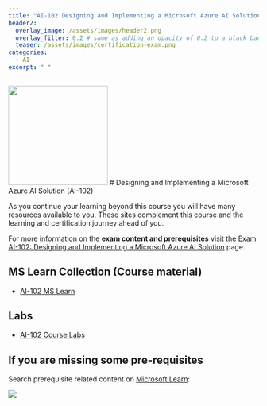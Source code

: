 ```yaml
---
title: "AI-102 Designing and Implementing a Microsoft Azure AI Solution"
header2:
  overlay_image: /assets/images/header2.png
  overlay_filter: 0.2 # same as adding an opacity of 0.2 to a black background
  teaser: /assets/images/certification-exam.png
categories:
  - AI
excerpt: " "
---
```


<img src="../../assets/images/certification-exam.png" width="200" height="200">
# Designing and Implementing a Microsoft Azure AI Solution (AI-102) 

As you continue your learning beyond this course you will have many resources available to you. These sites complement this course and the learning and certification journey ahead of you.

For more information on the **exam content and prerequisites** visit the [Exam AI-102: Designing and Implementing a Microsoft Azure AI Solution](https://docs.microsoft.com/en-us/learn/certifications/exams/ai-102) page.

## MS Learn Collection (Course material)
- [AI-102 MS Learn](https://aka.ms/courseai-102)

## Labs
- [AI-102 Course Labs](https://aka.ms/ai102labs)

## If you are missing some pre-requisites
Search prerequisite related content on [Microsoft Learn](https://docs.microsoft.com/en-us/learn/browse/):

<img src="../../assets/images/learn-search.png">